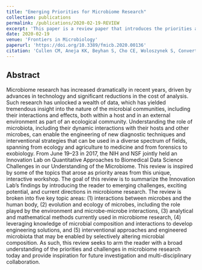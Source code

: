 ```yaml
---
title: "Emerging Priorities for Microbiome Research"
collection: publications
permalink: /publications/2020-02-19-REVIEW
excerpt: 'This paper is a review paper that introduces the priorities and challenges in microbiome research'
date: 2020-02-19
venue: 'Frontiers in Microbiology'
paperurl: 'https://doi.org/10.3389/fmicb.2020.00136'
citation: 'Cullen CM, Aneja KK, Beyhan S, Cho CE, Woloszynek S, Convertino M, McCoy SJ, Zhang Y, Anderson MZ, Alvarez-Ponce D, Smirnova E, Karstens L, Dorrestein PC, Li H, Sen Gupta A, Cheung K, Powers JG, Zhao Z and Rosen GL "Emerging Priorities for Microbiome Research." <i>Front. Microbiol.</i> 11:136 (2020).'
---
```

## Abstract
Microbiome research has increased dramatically in recent years, driven by advances in technology and significant reductions in the cost of analysis. Such research has unlocked a wealth of data, which has yielded tremendous insight into the nature of the microbial communities, including their interactions and effects, both within a host and in an external environment as part of an ecological community. Understanding the role of microbiota, including their dynamic interactions with their hosts and other microbes, can enable the engineering of new diagnostic techniques and interventional strategies that can be used in a diverse spectrum of fields, spanning from ecology and agriculture to medicine and from forensics to exobiology. From June 19–23 in 2017, the NIH and NSF jointly held an Innovation Lab on Quantitative Approaches to Biomedical Data Science Challenges in our Understanding of the Microbiome. This review is inspired by some of the topics that arose as priority areas from this unique, interactive workshop. The goal of this review is to summarize the Innovation Lab’s findings by introducing the reader to emerging challenges, exciting potential, and current directions in microbiome research. The review is broken into five key topic areas: (1) interactions between microbes and the human body, (2) evolution and ecology of microbes, including the role played by the environment and microbe-microbe interactions, (3) analytical and mathematical methods currently used in microbiome research, (4) leveraging knowledge of microbial composition and interactions to develop engineering solutions, and (5) interventional approaches and engineered microbiota that may be enabled by selectively altering microbial composition. As such, this review seeks to arm the reader with a broad understanding of the priorities and challenges in microbiome research today and provide inspiration for future investigation and multi-disciplinary collaboration.
